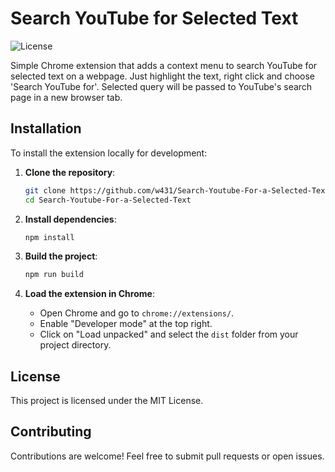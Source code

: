 # Search YouTube for Selected Text

![License](https://img.shields.io/badge/license-MIT-blue.svg)

Simple Chrome extension that adds a context menu to search YouTube for selected text on a webpage.
Just highlight the text, right click and choose 'Search YouTube for'. 
Selected query will be passed to YouTube's search page in a new browser tab.

## Installation

To install the extension locally for development:

1. **Clone the repository**:
   ```sh
   git clone https://github.com/w431/Search-Youtube-For-a-Selected-Text.git
   cd Search-Youtube-For-a-Selected-Text
   ```

2. **Install dependencies**:
   ```sh
   npm install
   ```

3. **Build the project**:
   ```sh
   npm run build
   ```

4. **Load the extension in Chrome**:
   - Open Chrome and go to `chrome://extensions/`.
   - Enable "Developer mode" at the top right.
   - Click on "Load unpacked" and select the `dist` folder from your project directory.

## License

This project is licensed under the MIT License.

## Contributing

Contributions are welcome! Feel free to submit pull requests or open issues.